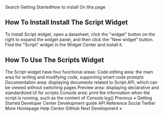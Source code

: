 Search Getting StartedHow to install On this page

## How To Install Install The Script Widget

To install Script widget, open a datasheet, click the "widget" button on the right to expand the widget panel, and then click the "New widget" button. Find the "Script" widget in the Widget Center and install it.

## How To Use The Scripts Widget

The Script widget have four functional areas:
Code editing area: the main area for writing and modifying code, supporting smart code prompts Documentation area: displaying documents related to Script API, which can be viewed without switching pages Preview area: displaying declarative and standardized UI for scripts Console area: print the information when the script is running, such as the content of Console.log()
Previous « Getting Started Developer Center Development guide API Reference Social Twitter More Homepage Help Center GitHub Next Development »